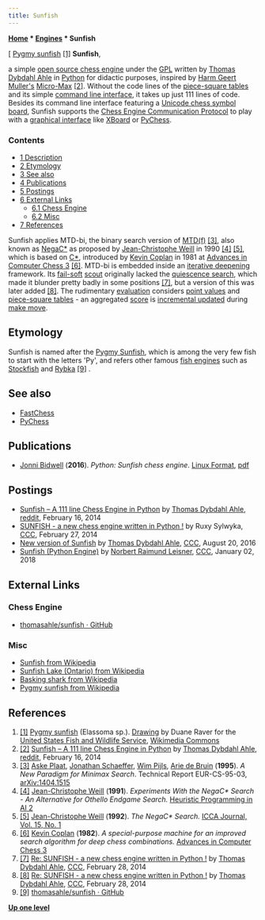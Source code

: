 ```yaml
---
title: Sunfish
---
```

**[Home](Home "Home") \* [Engines](Engines "Engines") \* Sunfish**



[ [Pygmy sunfish](https://en.wikipedia.org/wiki/Pygmy_sunfish) <a id="cite-note-1" href="#cite-ref-1">[1]</a>
**Sunfish**,  

a simple [open source chess engine](Category:Open_Source "Category:Open Source") under the [GPL](Free_Software_Foundation#GPL "Free Software Foundation") written by [Thomas Dybdahl Ahle](Thomas_Dybdahl_Ahle "Thomas Dybdahl Ahle") in [Python](Python "Python") for didactic purposes, inspired by [Harm Geert Muller's](Harm_Geert_Muller "Harm Geert Muller") [Micro-Max](Micro-Max "Micro-Max") <a id="cite-note-2" href="#cite-ref-2">[2]</a>. 
Without the code lines of the [piece-square tables](Piece-Square_Tables "Piece-Square Tables") and its simple [command line interface](CLI "CLI"), it takes up just 111 lines of code. Besides its command line interface featuring a [Unicode chess symbol board](2D_Graphics_Board#Unicode "2D Graphics Board"), Sunfish supports the [Chess Engine Communication Protocol](Chess_Engine_Communication_Protocol "Chess Engine Communication Protocol") to play with a [graphical interface](GUI "GUI") like [XBoard](XBoard "XBoard") or [PyChess](PyChess "PyChess").



### Contents


* [1 Description](#description)
* [2 Etymology](#etymology)
* [3 See also](#see-also)
* [4 Publications](#publications)
* [5 Postings](#postings)
* [6 External Links](#external-links)
	+ [6.1 Chess Engine](#chess-engine)
	+ [6.2 Misc](#misc)
* [7 References](#references)






Sunfish applies MTD-bi, the binary search version of [MTD(f)](MTD(f) "MTD(f)") <a id="cite-note-3" href="#cite-ref-3">[3]</a>, 
also known as [NegaC\*](NegaC* "NegaC*") as proposed by [Jean-Christophe Weill](Jean-Christophe_Weill "Jean-Christophe Weill") in 1990 <a id="cite-note-4" href="#cite-ref-4">[4]</a> <a id="cite-note-5" href="#cite-ref-5">[5]</a>, which is based on [C\*](NegaC* "NegaC*"), introduced by [Kevin Coplan](Kevin_Coplan "Kevin Coplan") in 1981 at [Advances in Computer Chess 3](Advances_in_Computer_Chess_3 "Advances in Computer Chess 3") <a id="cite-note-6" href="#cite-ref-6">[6]</a>. 
MTD-bi is embedded inside an [iterative deepening](Iterative_Deepening "Iterative Deepening") framework. Its [fail-soft](Fail-Soft "Fail-Soft") [scout](Scout "Scout") originally lacked the [quiescence search](Quiescence_Search "Quiescence Search"), which made it blunder pretty badly in some positions <a id="cite-note-7" href="#cite-ref-7">[7]</a>, but a version of this was later added <a id="cite-note-8" href="#cite-ref-8">[8]</a>. 
The rudimentary [evaluation](Evaluation "Evaluation") considers [point values](Point_Value "Point Value") and [piece-square tables](Piece-Square_Tables "Piece-Square Tables") - an aggregated [score](Score "Score") is [incremental updated](Incremental_Updates "Incremental Updates") during [make move](Make_Move "Make Move").



## Etymology


Sunfish is named after the [Pygmy Sunfish](https://en.wikipedia.org/wiki/Pygmy_sunfish), which is among the very few fish to start with the letters 'Py', and refers other famous [fish engines](Category:Fish "Category:Fish") such as [Stockfish](Stockfish "Stockfish") and [Rybka](Rybka "Rybka") <a id="cite-note-9" href="#cite-ref-9">[9]</a> .



## See also


* [FastChess](FastChess "FastChess")
* [PyChess](PyChess "PyChess")


## Publications


* [Jonni Bidwell](https://www.techradar.com/author/jonni-bidwell) (**2016**). *Python: Sunfish chess engine*. [Linux Format](https://en.wikipedia.org/wiki/Linux_Format), [pdf](http://www.itu.dk/people/thdy/papers/sunfish.pdf)


## Postings


* [Sunfish – A 111 line Chess Engine in Python](https://www.reddit.com/r/programming/comments/1xmj1a/sunfish_a_111_line_chess_engine_in_python/) by [Thomas Dybdahl Ahle](Thomas_Dybdahl_Ahle "Thomas Dybdahl Ahle"), [reddit](https://en.wikipedia.org/wiki/Reddit), February 16, 2014
* [SUNFISH - a new chess engine written in Python !](http://www.talkchess.com/forum/viewtopic.php?t=51430) by Ruxy Sylwyka, [CCC](CCC "CCC"), February 27, 2014
* [New version of Sunfish](http://www.talkchess.com/forum/viewtopic.php?t=61182) by [Thomas Dybdahl Ahle](Thomas_Dybdahl_Ahle "Thomas Dybdahl Ahle"), [CCC](CCC "CCC"), August 20, 2016
* [Sunfish (Python Engine)](http://www.talkchess.com/forum/viewtopic.php?t=66216) by [Norbert Raimund Leisner](Norbert_Raimund_Leisner "Norbert Raimund Leisner"), [CCC](CCC "CCC"), January 02, 2018


## External Links


### Chess Engine


* [thomasahle/sunfish · GitHub](https://github.com/thomasahle/sunfish)


### Misc


* [Sunfish from Wikipedia](https://en.wikipedia.org/wiki/Sunfish)
* [Sunfish Lake (Ontario) from Wikipedia](https://en.wikipedia.org/wiki/Sunfish_Lake_%28Ontario%29)
* [Basking shark from Wikipedia](https://en.wikipedia.org/wiki/Basking_shark)
* [Pygmy sunfish from Wikipedia](https://en.wikipedia.org/wiki/Pygmy_sunfish)


## References


1. <a id="cite-ref-1" href="#cite-note-1">[1]</a> [Pygmy sunfish](https://en.wikipedia.org/wiki/Pygmy_sunfish) (Elassoma sp.). [Drawing](https://digitalmedia.fws.gov/digital/collection/natdiglib/id/4499) by Duane Raver for the [United States Fish and Wildlife Service](https://en.wikipedia.org/wiki/United_States_Fish_and_Wildlife_Service), [Wikimedia Commons](https://en.wikipedia.org/wiki/Wikimedia_Commons)
2. <a id="cite-ref-2" href="#cite-note-2">[2]</a> [Sunfish – A 111 line Chess Engine in Python](https://www.reddit.com/r/programming/comments/1xmj1a/sunfish_a_111_line_chess_engine_in_python/) by [Thomas Dybdahl Ahle](Thomas_Dybdahl_Ahle "Thomas Dybdahl Ahle"), [reddit](https://en.wikipedia.org/wiki/Reddit), February 16, 2014
3. <a id="cite-ref-3" href="#cite-note-3">[3]</a> [Aske Plaat](Aske_Plaat "Aske Plaat"), [Jonathan Schaeffer](Jonathan_Schaeffer "Jonathan Schaeffer"), [Wim Pijls](Wim_Pijls "Wim Pijls"), [Arie de Bruin](Arie_de_Bruin "Arie de Bruin") (**1995**). *A New Paradigm for Minimax Search*. Technical Report EUR-CS-95-03, [arXiv:1404.1515](https://arxiv.org/abs/1404.1515)
4. <a id="cite-ref-4" href="#cite-note-4">[4]</a> [Jean-Christophe Weill](Jean-Christophe_Weill "Jean-Christophe Weill") (**1991**). *Experiments With the NegaC\* Search - An Alternative for Othello Endgame Search.* [Heuristic Programming in AI 2](2nd_Computer_Olympiad#Workshop "2nd Computer Olympiad")
5. <a id="cite-ref-5" href="#cite-note-5">[5]</a> [Jean-Christophe Weill](Jean-Christophe_Weill "Jean-Christophe Weill") (**1992**). *The NegaC\* Search.* [ICCA Journal, Vol. 15, No. 1](ICGA_Journal#15_1 "ICGA Journal")
6. <a id="cite-ref-6" href="#cite-note-6">[6]</a> [Kevin Coplan](Kevin_Coplan "Kevin Coplan") (**1982**). *A special-purpose machine for an improved search algorithm for deep chess combinations.* [Advances in Computer Chess 3](Advances_in_Computer_Chess_3 "Advances in Computer Chess 3")
7. <a id="cite-ref-7" href="#cite-note-7">[7]</a> [Re: SUNFISH - a new chess engine written in Python !](http://www.talkchess.com/forum/viewtopic.php?t=51430&start=7) by [Thomas Dybdahl Ahle](Thomas_Dybdahl_Ahle "Thomas Dybdahl Ahle"), [CCC](CCC "CCC"), February 28, 2014
8. <a id="cite-ref-8" href="#cite-note-8">[8]</a> [Re: SUNFISH - a new chess engine written in Python !](http://www.talkchess.com/forum/viewtopic.php?t=51430&start=20) by [Thomas Dybdahl Ahle](Thomas_Dybdahl_Ahle "Thomas Dybdahl Ahle"), [CCC](CCC "CCC"), February 28, 2014
9. <a id="cite-ref-9" href="#cite-note-9">[9]</a> [thomasahle/sunfish · GitHub](https://github.com/thomasahle/sunfish)

**[Up one level](Engines "Engines")**







 
